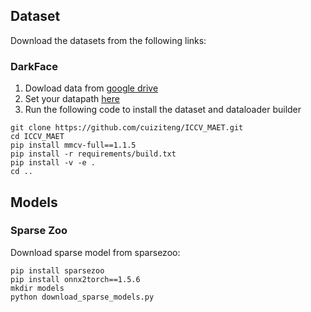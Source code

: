 ## Dataset
Download the datasets from the following links:

### DarkFace
1. Dowload data from [google drive](https://drive.google.com/file/d/1DuwSRvsYzDpOHdRYG5bk7E45IMDdp5pQ/view)
2. Set your datapath [here]()
3. Run the following code to install the dataset and dataloader builder
```
git clone https://github.com/cuiziteng/ICCV_MAET.git
cd ICCV_MAET
pip install mmcv-full==1.1.5
pip install -r requirements/build.txt
pip install -v -e .
cd ..
```

## Models

### Sparse Zoo
Download sparse model from sparsezoo:
```
pip install sparsezoo
pip install onnx2torch==1.5.6
mkdir models
python download_sparse_models.py
```